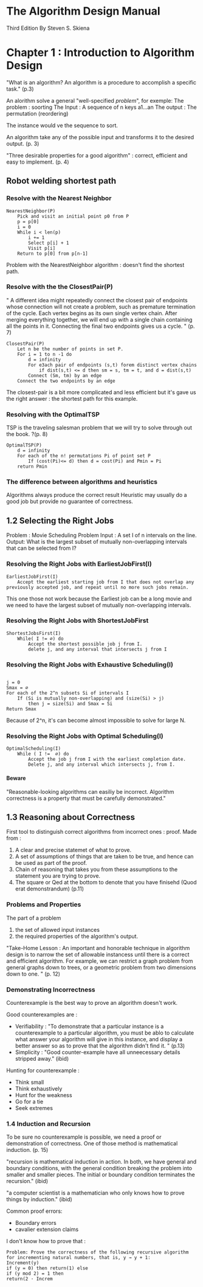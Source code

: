 # The Algorithm Design Manual 
Third Edition
By Steven S. Skiena

# Chapter 1 : Introduction to Algorithm Design

"What is an algorithm? An algorithm is a procedure to accomplish a specific task." (p.3)

An alorithm solve a general "well-specified _problem_", for exemple:
The problem : soorting
The Input : A sequence of n keys a1...an
The output : The permutation (reordering)

The instance would ve the sequence to sort. 

An algorithm take any of the possible input and transforms it to the desired output. (p. 3)

"Three desirable properties for a good algorithm" : correct, efficient and easy to implement. (p. 4)

## Robot welding shortest path

### Resolve with the Nearest Neighbor

```
NearestNeighbor(P)
    Pick and visit an initial point p0 from P
    p = p[0]
    i = 0
    While i < len(p)
        i += 1
        Select p[i] + 1
        Visit p[i]
    Return to p[0] from p[n-1]

```

Problem with the NearestNeighbor algorithm : doesn't find the shortest path. 

### Resolve with the the ClosestPair(P) 

" A different idea might repeatedly connect the closest pair of endpoints whose connection will not create a problem, such as premature termination of the cycle. Each vertex begins as its own single vertex chain. After merging everything together, we will end up with a single chain containing all the points in it. Connecting the final two endpoints gives us a cycle. " (p. 7)


```
ClosestPair(P)
    Let n be the number of points in set P.
    For i = 1 to n -1 do
        d = infinity
        For e3ach pair of endpoints (s,t) forem distinct vertex chains
            if dist(s,t) <= d then sm = s, tm = t, and d = dist(s,t)
        Connect (Sm, tm) by an edge
    Connect the two endpoints by an edge
```

The closest-pair is a bit more complicated and less efficient but it's gave us the right answer : the shortest path for this example. 


### Resolving with the OptimalTSP
TSP is the traveling salesman problem that we will try to solve through out the book. ?(p. 8)
```
OptimalTSP(P)
    d = infinity
    For each of the n! permutations Pi of point set P
        If (cost(Pi)<= d) then d = cost(Pi) and Pmin = Pi
    return Pmin

```

### The difference between algorithms and heuristics
Algorithms always produce the correct result
Heuristic may usually do a good job but provide no guarantee of correctness. 

## 1.2 Selecting the Right Jobs
Problem : Movie Scheduling Problem
Input : A set I of n intervals on the line. 
Output: What is the largest subset of mutually non-overlapping intervals that can be selected from I?

### Resolving the Right Jobs with EarliestJobFirst(I)

```
EarliestJobFirst(I)
    Accept the earliest starting job from I that does not overlap any previously accepted job, and repeat until no more such jobs remain. 
```
This one those not work because the Earliest job can be a long movie and we need to have the largest subset of mutually non-overlapping intervals. 


### Resolving the Right Jobs with ShortestJobFirst


```
ShortestJobsFirst(I)
    While( I != ∅) do
        Accept the shortest possible job j from I. 
        delete j, and any interval that intersects j from I

```

### Resolving the Right Jobs with Exhaustive Scheduling(I)
```

j = 0
Smax = ∅
For each of the 2^n subsets Si of intervals I
    If (Si is mutually non-overlapping) and (size(Si) > j)
        then j = size(Si) and Smax = Si
Return Smax

```
Because of 2^n, it's can become almost impossible to solve for large N. 

### Resolving the Right Jobs with Optimal Scheduling(I)

```
OptimalScheduling(I)
    While ( I !=  ∅) do
        Accept the job j from I with the earliest completion date. 
        Delete j, and any interval which intersects j, from I. 
```

#### Beware 
"Reasonable-looking algorithms can easiliy be incorrect. Algorithm correctness is a property that must be carefully demonstrated."

## 1.3 Reasoning about Correctness

First tool to distinguish correct algorithms from incorrect ones : proof. 
Made from :
1. A clear and precise statemet of what to prove. 
2. A set of assumptions of things that are taken to be true, and hence can be used as part of the proof. 
3. Chain of reasoning that takes you from these assumptions to the statement you are trying to prove. 
4. The square or Qed at the bottom to denote that you have finisehd (Quod erat demonstrandum)
(p.11)

### Problems and Properties 
The part of a problem
1. the set of allowed input instances
2. the required properties of the algorithm's output. 



"Take-Home Lesson : An important and honorable technique in algorithm design is to narrow the set of allowable instancess until there is a correct and efficient algorithm. For example, we can restrict a graph problem from general graphs down to trees, or a geometric problem from two dimensions down to one. " (p. 12)

### Demonstrating Incorrectness 
Counterexample is the best way to prove an algorithm doesn't work. 

Good counterexamples are :
- Verifiability : "To demonstrate that a particular instance is a counterexample to a particular algorithm, you must be ablo to calculate what answer your algorithm will give in this instance, and display a better answer so as to prove that the algorithm didn't find it. " (p.13)
- Simplicity : "Good counter-example have all unneecessary details stripped away." (ibid) 

Hunting for counterexample :
- Think small
- Think exhaustively
- Hunt for the weakness 
- Go for a tie
- Seek extremes

### 1.4 Induction and Recursion
To be sure no counterexample is possible, we need a proof or demonstration of correctness. One of those method is mathematical induction. (p. 15)

"recursion is mathematical induction in action. In both, we have general and boundary conditions, with the general condition breaking the problem into smaller and smaller pieces. The initial or boundary condition terminates the recursion." (ibid)

"a computer scientist is a mathematician who only knows how to prove things by induction." (ibid)


Common proof errors: 
- Boundary errors
- cavalier extension claims



I don't know how to prove that : 
```
Problem: Prove the correctness of the following recursive algorithm for incrementing natural numbers, that is, y → y + 1:
Increment(y)
if (y = 0) then return(1) else
if (y mod 2) = 1 then
return(2 · Increm
```



```
```

```
```


```
```
